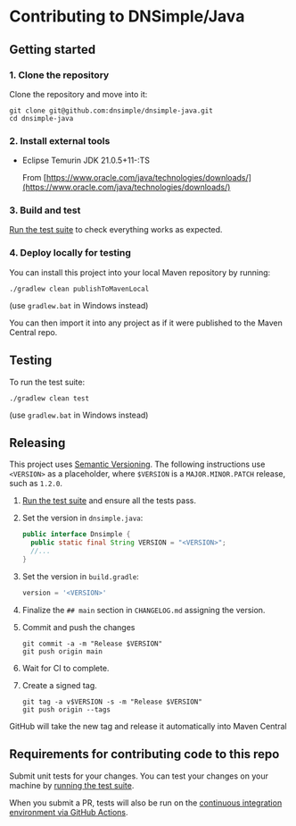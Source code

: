 # Contributing to DNSimple/Java

## Getting started

### 1. Clone the repository

Clone the repository and move into it:

```shell
git clone git@github.com:dnsimple/dnsimple-java.git
cd dnsimple-java
```

### 2. Install external tools

- Eclipse Temurin JDK 21.0.5+11-:TS

    From [https://www.oracle.com/java/technologies/downloads/](https://www.oracle.com/java/technologies/downloads/)

### 3. Build and test

[Run the test suite](#testing) to check everything works as expected.

### 4. Deploy locally for testing

You can install this project into your local Maven repository by running:

```shell
./gradlew clean publishToMavenLocal
```

(use `gradlew.bat` in Windows instead)

You can then import it into any project as if it were published to the Maven Central repo.

## Testing

To run the test suite:

```shell
./gradlew clean test
```

(use `gradlew.bat` in Windows instead)

## Releasing

This project uses [Semantic Versioning](https://semver.org/). The following instructions use `<VERSION>` as a placeholder, where `$VERSION` is a `MAJOR.MINOR.PATCH` release, such as `1.2.0`.

1. [Run the test suite](#testing) and ensure all the tests pass.
1. Set the version in `dnsimple.java`:

    ```java
    public interface Dnsimple {
      public static final String VERSION = "<VERSION>";
      //...
    }
    ```

1. Set the version in `build.gradle`:

    ```groovy
    version = '<VERSION>'
    ```

1. Finalize the `## main` section in `CHANGELOG.md` assigning the version.
1. Commit and push the changes

    ```shell
    git commit -a -m "Release $VERSION"
    git push origin main
    ```

1. Wait for CI to complete.
1. Create a signed tag.

    ```shell
    git tag -a v$VERSION -s -m "Release $VERSION"
    git push origin --tags
    ```

GitHub will take the new tag and release it automatically into Maven Central

## Requirements for contributing code to this repo

Submit unit tests for your changes. You can test your changes on your machine by [running the test suite](#testing).

When you submit a PR, tests will also be run on the [continuous integration environment via GitHub Actions](https://github.com/dnsimple/dnsimple-java/actions).
